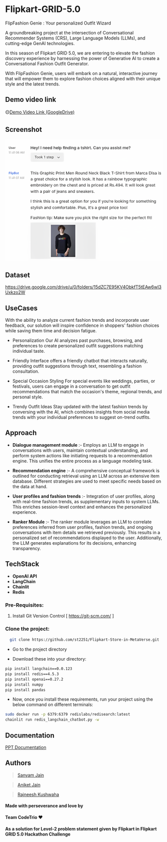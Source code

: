 # Flipkart-GRID-5.0
FlipFashion Genie : Your personalized Outfit Wizard

A groundbreaking project at the intersection of Conversational Recommender Systems (CRS), Large Language Models (LLMs), and cutting-edge GenAI technologies.

In this season of Flipkart GRID 5.0, we are entering to elevate the fashion discovery experience by harnessing the power of Generative AI to create a Conversational Fashion Outfit Generator.

With FlipFashion Genie, users will embark on a natural, interactive journey that will empower them to explore fashion choices aligned with their unique style and the latest trends. 

## Demo video link
🟡[Demo Video Link (GoogleDrive)](https://drive.google.com/drive/u/0/folders/15dZC7E95KV4ObkfT5tEAw6wI3Uxkzo2W)

## Screenshot 

<img src="https://github.com/the-sanyam/Flipkart-GRID-5.0/blob/main/Images/Screenshot%20from%202023-08-20%2011-42-34.png" alt="SS" border="0" >  

## Dataset
https://drive.google.com/drive/u/0/folders/15dZC7E95KV4ObkfT5tEAw6wI3Uxkzo2W

## UseCases

With the ability to analyze current fashion trends and incorporate user feedback, our solution will inspire confidence in shoppers' fashion choices while saving them time and decision fatigue.

* Personalization
Our AI analyzes past purchases, browsing, and preferences to create personalized outfit suggestions matching individual taste.

* Friendly Interface
offers a friendly chatbot that interacts naturally, providing outfit suggestions through text, resembling a fashion consultation.

* Special Occasion Styling
For special events like weddings, parties, or festivals, users can engage in a conversation to get outfit recommendations that match the occasion's theme, regional trends, and personal style.

* Trendy Outfit Ideas
Stay updated with the latest fashion trends by conversing with the AI, which combines insights from social media trends with your individual preferences to suggest on-trend outfits.

## Approach

* **Dialogue management module** :- Employs an LLM to engage in conversations with users, maintain contextual understanding, and perform system actions like initiating requests to a recommendation engine. This unifies the entire process as a language modeling task.

* **Recommendation engine** :- A comprehensive conceptual framework is outlined for conducting retrieval using an LLM across an extensive item database. Different strategies are used to meet specific needs based on the data at hand.

* **User profiles and fashion trends** :- Integration of  user profiles, along with real-time fashion trends, as supplementary inputs to system LLMs. This enriches session-level context and enhances the personalized experience.

* **Ranker Module** :- The ranker module leverages an LLM to correlate preferences inferred from user profiles, fashion trends, and ongoing conversations with item details we retrieved previously. This results in a personalized set of recommendations displayed to the user. Additionally, the LLM generates explanations for its decisions, enhancing transparency.

## TechStack

* **OpenAI API**
* **LangChain**
* **Chainlit**
* **Redis**


### Pre-Requisites:
1. Install Git Version Control
[ https://git-scm.com/ ]

### Clone the project:

```bash
  git clone https://github.com/st2251/Flipkart-Store-in-MetaVerse.git
```
* Go to the project directory

* Download these into your directory:
```bash
pip install langchain==0.0.123
pip install redis==4.5.3
pip install openai==0.27.2
pip install numpy
pip install pandas             
```

* Now, once you install these requirements, run your project using the below command on different terminals:
```bash
sudo docker run -p 6379:6379 redislabs/redisearch:latest 
chainlit run redis_langchain_chatbot.py -w                   
```
## Documentation

[PPT Documentation](https://drive.google.com/drive/u/0/folders/15dZC7E95KV4ObkfT5tEAw6wI3Uxkzo2W)

## Authors

  > [Sanyam Jain](https://github.com/the-sanyam)
  
  > [Aniket Jain](https://github.com/Aniket-Jain-Aman)
  
  > [Rajneesh Kushwaha](https://github.com/Rajneesh2002)
 
#### Made with perseverance and love by 
#### Team CodeTrio ❤️
#### As a solution for Level-2 problem statement given by Flipkart in Flipkart GRID 5.0 Hackathon Challenge




